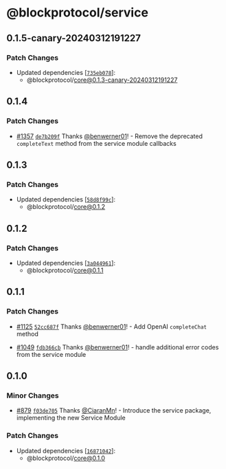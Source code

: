 # @blockprotocol/service

## 0.1.5-canary-20240312191227

### Patch Changes

- Updated dependencies [[`735eb078`](https://github.com/blockprotocol/blockprotocol/commit/735eb07840ab3e966053f99ffc077cd3db267a6a)]:
  - @blockprotocol/core@0.1.3-canary-20240312191227

## 0.1.4

### Patch Changes

- [#1357](https://github.com/blockprotocol/blockprotocol/pull/1357) [`de7b209f`](https://github.com/blockprotocol/blockprotocol/commit/de7b209f37a703698e9533eff3534160ff4b71de) Thanks [@benwerner01](https://github.com/benwerner01)! - Remove the deprecated `completeText` method from the service module callbacks

## 0.1.3

### Patch Changes

- Updated dependencies [[`58d8f99c`](https://github.com/blockprotocol/blockprotocol/commit/58d8f99c0dac48a857c67d4c5dbda9a01afd108b)]:
  - @blockprotocol/core@0.1.2

## 0.1.2

### Patch Changes

- Updated dependencies [[`3a044961`](https://github.com/blockprotocol/blockprotocol/commit/3a044961ecbbdf8fa427004044e78db16f5b52f2)]:
  - @blockprotocol/core@0.1.1

## 0.1.1

### Patch Changes

- [#1125](https://github.com/blockprotocol/blockprotocol/pull/1125) [`52cc687f`](https://github.com/blockprotocol/blockprotocol/commit/52cc687f13f1076e6bf77198e60e9cd5adc3a32b) Thanks [@benwerner01](https://github.com/benwerner01)! - Add OpenAI `completeChat` method

- [#1049](https://github.com/blockprotocol/blockprotocol/pull/1049) [`fdb366cb`](https://github.com/blockprotocol/blockprotocol/commit/fdb366cb29a5b2bdd209a6ea56b2925bc8ee1c12) Thanks [@benwerner01](https://github.com/benwerner01)! - handle additional error codes from the service module

## 0.1.0

### Minor Changes

- [#879](https://github.com/blockprotocol/blockprotocol/pull/879) [`f03de705`](https://github.com/blockprotocol/blockprotocol/commit/f03de705383463f41f72612b7fe38df5589855b3) Thanks [@CiaranMn](https://github.com/CiaranMn)! - Introduce the service package, implementing the new Service Module

### Patch Changes

- Updated dependencies [[`16871042`](https://github.com/blockprotocol/blockprotocol/commit/168710424e95d3f5f24d15527814a8067ad1e68b)]:
  - @blockprotocol/core@0.1.0
